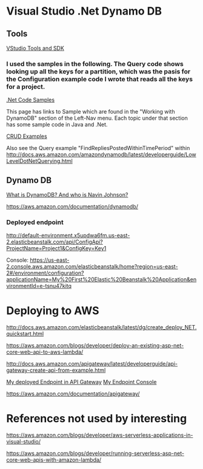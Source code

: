 # Visual Studio .Net Dynamo DB

## Tools

[VStudio Tools and SDK](https://aws.amazon.com/visualstudio/)

### I used the samples in the following.  The Query code shows looking up all the keys for a partition, which was the pasis for the Configuration example code I wrote that reads all the keys for a project.

[.Net Code Samples](http://docs.aws.amazon.com/amazondynamodb/latest/developerguide/CodeSamples.DotNet.html)

This page has links to Sample which are found in the "Working with DynamoDB" section of the Left-Nav menu.  Each topic under that section has some sample code in Java and .Net.

[CRUD Examples](http://docs.aws.amazon.com/amazondynamodb/latest/developerguide/LowLevelDotNetTableOperationsExample.html)

Also see the Query example "FindRepliesPostedWithinTimePeriod" within http://docs.aws.amazon.com/amazondynamodb/latest/developerguide/LowLevelDotNetQuerying.html


## Dynamo DB
[What is DynamoDB?  And who is Navin Johnson?](http://docs.aws.amazon.com/amazondynamodb/latest/developerguide/Introduction.html)

https://aws.amazon.com/documentation/dynamodb/

### Deployed endpoint
http://default-environment.x5updwa6fm.us-east-2.elasticbeanstalk.com/api/ConfigApi?ProjectName=Project1&ConfigKey=Key1

Console: https://us-east-2.console.aws.amazon.com/elasticbeanstalk/home?region=us-east-2#/environment/configuration?applicationName=My%20First%20Elastic%20Beanstalk%20Application&environmentId=e-tsnu47kitq


# Deploying to AWS

http://docs.aws.amazon.com/elasticbeanstalk/latest/dg/create_deploy_NET.quickstart.html

https://aws.amazon.com/blogs/developer/deploy-an-existing-asp-net-core-web-api-to-aws-lambda/

http://docs.aws.amazon.com/apigateway/latest/developerguide/api-gateway-create-api-from-example.html

[My deployed Endpoint in API Gateway](https://74pces2r7g.execute-api.us-east-2.amazonaws.com/beta)
[My Endpoint Console](https://us-east-2.console.aws.amazon.com/apigateway/home?region=us-east-2#/apis/74pces2r7g/resources/nqe7yzga8i)

https://aws.amazon.com/documentation/apigateway/





# References not used by interesting

https://aws.amazon.com/blogs/developer/aws-serverless-applications-in-visual-studio/

https://aws.amazon.com/blogs/developer/running-serverless-asp-net-core-web-apis-with-amazon-lambda/

